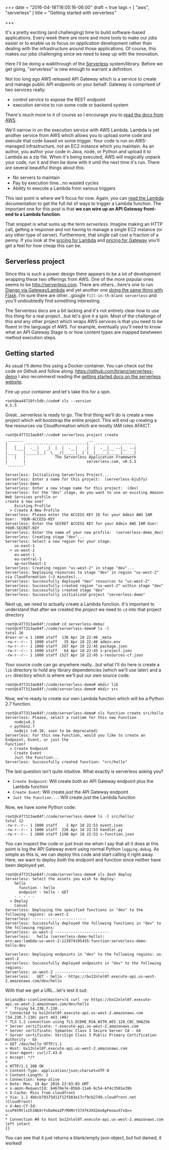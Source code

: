 +++
date = "2016-04-18T16:05:16-06:00"
draft = true
tags = [
    "aws", "serverless"
]
title = "Getting started with serverless"

+++

It's a pretty exciting (and challenging) time to build software-based applications. Every week
there are more and more tools to make our jobs easier or to enable us to focus on *application*
development rather than dealing with the infrastructure around those applications. Of course, this
makes our jobs challenging since we need to keep up with the innovation.

Here I'll be doing a walkthrough of the [Serverless](http://docs.serverless.com/) system/library.
Before we get going, "serverless" is new enough to warrant a definition.

Not too long ago AWS released API Gateway which is a service to create and manage public API
endpoints on your behalf. Gateway is comprised of two services really:

- control service to expose the REST endpoint
- execution service to run some code or backend system

There's much more to it of course so I encourage you to [read the docs from
AWS](http://docs.aws.amazon.com/apigateway/latest/developerguide/welcome.html).

We'll narrow in on the execution service with AWS Lambda. Lambda is yet another service from AWS
which allows you to upload some code and execute that code based on some trigger. Your code is run
on AWS-managed infrastructure, not an EC2 instance which you maintain. As an author, you
author your code in Java, node, or Python and upload it to Lambda as a zip file. When it's being
executed, AWS will magically unpack your code, run it and then be done with it until the next time
it's run. There are several beautiful things about this:

- No servers to maintain
- Pay by execution time...no wasted cycles
- Ability to execute a Lambda from various triggers

This last point is where we'll focus for now. Again, you can [read the
Lambda](http://docs.aws.amazon.com/lambda/latest/dg/intro-core-components.html) documentation to
get the full list of ways to trigger a Lambda function. The important one for this post is that **we
can wire up an API Gateway front-end to a Lambda function**.

That snippet is what sums up the term *serverless*. Imagine making an HTTP call, getting a response
and not having to manage a single EC2 instance (or any other type of server). Furthermore, that
single call cost a fraction of a penny. If you look at the [pricing for
Lambda](https://aws.amazon.com/lambda/pricing/) and [pricing for
Gateway](https://aws.amazon.com/api-gateway/pricing/) you'll get a feel for how cheap this can be.

## Serverless project

Since this is such a power design there appears to be a lot of development wrapping these two
offerings from AWS. One of the more popular ones seems to be http://serverless.com. There are
others...here's one to run [Django via Gateway/Lambda](https://github.com/Miserlou/django-zappa)
and yet another one [doing the same thing with Flask](https://github.com/Miserlou/flask-zappa). I'm
sure there are other...google ``fill-in-th-blank serverless`` and you'll undoubtedly find something
interesting.

The Serverless docs are a bit lacking and it's not entirely clear *how* to use this thing for a
real project...but let's give it a spin. Most of the challenge of this and any other project which
wraps AWS services is that you need to be fluent in the language of AWS. For example, eventually
you'll need to know what an API Gateway Stage is or how content types are mapped bewtween method
execution steps.

## Getting started

As usual I'll demo this using a Docker container. You can check out the code on Github and follow
along: https://github.com/brianz/serverless-demo  I also recommend reading the [getting started
docs on the serverless website](http://docs.serverless.com/docs/configuring-aws).

Fire up your container and let's take this for a spin.

```
root@ea44710fc5db:/code# sls --version
0.5.5
```

Great...serverless is ready to go. The first thing we'll do is create a new project which will
bootstrap the entire project. This will end up creating a few resources via Cloudformation which
are mostly IAM roles AFAICT.

```
root@c477313ae84f:/code# serverless project create
 _______                             __
|   _   .-----.----.--.--.-----.----|  .-----.-----.-----.
|   |___|  -__|   _|  |  |  -__|   _|  |  -__|__ --|__ --|
|____   |_____|__|  \___/|_____|__| |__|_____|_____|_____|
|   |   |             The Serverless Application Framework
|       |                           serverless.com, v0.5.5
`-------'

Serverless: Initializing Serverless Project...  
Serverless: Enter a name for this project:  (serverless-bju57y) serverless-demo
Serverless: Enter a new stage name for this project:  (dev) 
Serverless: For the "dev" stage, do you want to use an existing Amazon Web Services profile or
create a new one?
    Existing Profile
  > Create A New Profile
Serverless: Please enter the ACCESS KEY ID for your Admin AWS IAM User:  YOUR-ACCESS-KEY
Serverless: Enter the SECRET ACCESS KEY for your Admin AWS IAM User: YOUR-SECRET-KEY
Serverless: Enter the name of your new profile:  (serverless-demo_dev) 
Serverless: Creating stage "dev"...  
Serverless: Select a new region for your stage: 
    us-east-1
  > us-west-2
    eu-west-1
    eu-central-1
    ap-northeast-1
Serverless: Creating region "us-west-2" in stage "dev"...  
Serverless: Deploying resources to stage "dev" in region "us-west-2" via Cloudformation (~3 minutes)...  
Serverless: Successfully deployed "dev" resources to "us-west-2"  
Serverless: Successfully created region "us-west-2" within stage "dev"  
Serverless: Successfully created stage "dev"  
Serverless: Successfully initialized project "serverless-demo" 
```

Next up, we need to actually create a Lambda function. It's important to understand that after we
created the *project* we need to `cd` into that project directory

```
root@c477313ae84f:/code# cd serverless-demo/
root@c477313ae84f:/code/serverless-demo# ls -l
total 16
drwxr-xr-x 1 1000 staff  136 Apr 18 22:46 _meta
-rw-r--r-- 1 1000 staff   35 Apr 18 22:46 admin.env
-rw-r--r-- 1 1000 staff  287 Apr 18 22:45 package.json
-rw-r--r-- 1 1000 staff   64 Apr 18 22:45 s-project.json
-rw-r--r-- 1 1000 staff 1527 Apr 18 22:45 s-resources-cf.json
```

Your source code can go anywhere really...but what I'll do here is create a `lib` directory to hold
any library dependencies (which we'll use later) and a `src` directory which is where we'll put our
own source code.

```
root@c477313ae84f:/code/serverless-demo# mkdir lib
root@c477313ae84f:/code/serverless-demo# mkdir src
```

Now, we're ready to create our own Lambda function which will be a Python 2.7 function.

```
root@c477313ae84f:/code/serverless-demo# sls function create src/hello
Serverless: Please, select a runtime for this new Function
    nodejs4.3
  > python2.7
    nodejs (v0.10, soon to be deprecated)
Serverless: For this new Function, would you like to create an Endpoint, Event, or just the
Function?
  > Create Endpoint
    Create Event
    Just the Function...
Serverless: Successfully created function: "src/hello"  
```

The last question isn't quite intuitive. What exactly is serverless asking you?

- `Create Endpoint`: Will create *both* an API Gateway endpoint plus the Lambda function
- `Create Event`: Will create *just* the API Gateway endpoint 
- `Just the Function...`: Will create *just* the Lambda function

Now, we have some Python code:

```
root@c477313ae84f:/code/serverless-demo# ls -l src/hello/
total 12
-rw-r--r-- 1 1000 staff    2 Apr 18 22:53 event.json
-rw-r--r-- 1 1000 staff  226 Apr 18 22:53 handler.py
-rw-r--r-- 1 1000 staff 1198 Apr 18 22:53 s-function.json
```

You can inspect the code or just trust me when I say that all it does at this point is log the
API Gateway event using normal Python `logging.debug`.  As simple as this is, we can deploy this
code and start calling it right away. Here, we want to deploy *both* the endpoint and function
since neither have been deployed yet.

```
root@c477313ae84f:/code/serverless-demo# sls dash deploy
Serverless: Select the assets you wish to deploy:
    hello
      function - hello
      endpoint - hello - GET
    - - - - -
  > Deploy
    Cancel
Serverless: Deploying the specified functions in "dev" to the following regions: us-west-2  
Serverless: ------------------------  
Serverless: Successfully deployed the following functions in "dev" to the following regions:   
Serverless: us-west-2 ------------------------  
Serverless:   hello (serverless-demo-hello):
arn:aws:lambda:us-west-2:123874195435:function:serverless-demo-hello:dev  

Serverless: Deploying endpoints in "dev" to the following regions: us-west-2  
Serverless: Successfully deployed endpoints in "dev" to the following regions:  
Serverless: us-west-2 ------------------------  
Serverless:   GET - hello - https://bx12nlel0f.execute-api.us-west-2.amazonaws.com/dev/hello  
```

With that we get a URL...let's test it out:

```
brianz@bz-cconline(master=)$ curl -vv https://bx12nlel0f.execute-api.us-west-2.amazonaws.com/dev/hello
*   Trying 54.230.7.130...
* Connected to bx12nlel0f.execute-api.us-west-2.amazonaws.com (54.230.7.130) port 443 (#0)
* TLS 1.2 connection using TLS_ECDHE_RSA_WITH_AES_128_CBC_SHA256
* Server certificate: *.execute-api.us-west-2.amazonaws.com
* Server certificate: Symantec Class 3 Secure Server CA - G4
* Server certificate: VeriSign Class 3 Public Primary Certification Authority - G5
> GET /dev/hello HTTP/1.1
> Host: bx12nlel0f.execute-api.us-west-2.amazonaws.com
> User-Agent: curl/7.43.0
> Accept: */*
> 
< HTTP/1.1 200 OK
< Content-Type: application/json;charset=UTF-8
< Content-Length: 2
< Connection: keep-alive
< Date: Mon, 18 Apr 2016 23:03:03 GMT
< x-amzn-RequestId: b4670e7e-05b9-11e6-9c54-6f4c3501e39b
< X-Cache: Miss from cloudfront
< Via: 1.1 4bbcb79375d11f12fb83e17cf9cb2749.cloudfront.net (CloudFront)
< X-Amz-Cf-Id: scxP8tMtlxIh1N6XrYvDa9eaZPrMXMcY37Xfk3XX2mx6pFeoavX7vQ==
< 
* Connection #0 to host bx12nlel0f.execute-api.us-west-2.amazonaws.com left intact
{}
```

You can see that it just returns a blank/empty json object, but hot damed, it worked! 
